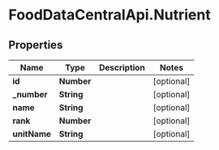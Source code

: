 # FoodDataCentralApi.Nutrient

## Properties
Name | Type | Description | Notes
------------ | ------------- | ------------- | -------------
**id** | **Number** |  | [optional] 
**_number** | **String** |  | [optional] 
**name** | **String** |  | [optional] 
**rank** | **Number** |  | [optional] 
**unitName** | **String** |  | [optional] 
